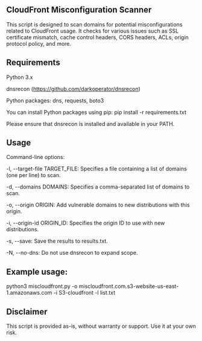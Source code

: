 ## CloudFront Misconfiguration Scanner

This script is designed to scan domains for potential misconfigurations related to CloudFront usage. It checks for various issues such as SSL certificate mismatch, cache control headers, CORS headers, ACLs, origin protocol policy, and more.

## Requirements

Python 3.x

dnsrecon (https://github.com/darkoperator/dnsrecon)

Python packages: dns, requests, boto3

You can install Python packages using pip:
pip install -r requirements.txt

Please ensure that dnsrecon is installed and available in your PATH.

## Usage
Command-line options:

-l, --target-file TARGET_FILE: Specifies a file containing a list of domains (one per line) to scan.

-d, --domains DOMAINS: Specifies a comma-separated list of domains to scan.

-o, --origin ORIGIN: Add vulnerable domains to new distributions with this origin.

-i, --origin-id ORIGIN_ID: Specifies the origin ID to use with new distributions.

-s, --save: Save the results to results.txt.

-N, --no-dns: Do not use dnsrecon to expand scope.

## Example usage:

python3 miscloudfront.py -o miscloudfront.com.s3-website-us-east-1.amazonaws.com -i S3-cloudfront -l list.txt

## Disclaimer

This script is provided as-is, without warranty or support. Use it at your own risk.
